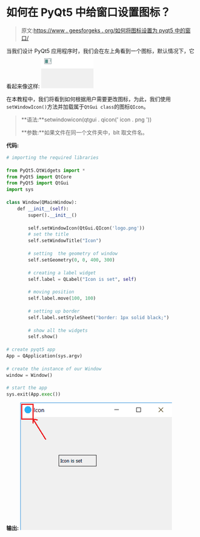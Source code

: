 # 如何在 PyQt5 中给窗口设置图标？

> 原文:[https://www . geesforgeks . org/如何将图标设置为 pyqt5 中的窗口/](https://www.geeksforgeeks.org/how-to-set-icon-to-a-window-in-pyqt5/)

当我们设计 PyQt5 应用程序时，我们会在左上角看到一个图标，默认情况下，它看起来像这样:
![pyqt5-default-icon](img/edc537207ae98961487a8ca2d6e7d14a.png)

在本教程中，我们将看到如何根据用户需要更改图标，为此，我们使用`setWindowIcon()`方法并加载属于`QtGui class`的图标`QIcon`。

> **语法:**setwindowicon(qtgui . qicon(' icon . png '))
> 
> **参数:**如果文件在同一个文件夹中，bIt 取文件名。

**代码:**

```py
# importing the required libraries

from PyQt5.QtWidgets import * 
from PyQt5 import QtCore
from PyQt5 import QtGui
import sys

class Window(QMainWindow):
    def __init__(self):
        super().__init__()

        self.setWindowIcon(QtGui.QIcon('logo.png'))
        # set the title
        self.setWindowTitle("Icon")

        # setting  the geometry of window
        self.setGeometry(0, 0, 400, 300)

        # creating a label widget
        self.label = QLabel("Icon is set", self)

        # moving position
        self.label.move(100, 100)

        # setting up border
        self.label.setStyleSheet("border: 1px solid black;")

        # show all the widgets
        self.show()

# create pyqt5 app
App = QApplication(sys.argv)

# create the instance of our Window
window = Window()

# start the app
sys.exit(App.exec())
```

**输出:**
![pyqt-set-icon](img/9a2fdcf1d29b4fecf49048b90c7e446e.png)